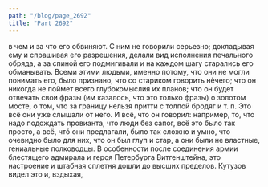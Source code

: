 ```yaml
---
path: "/blog/page_2692"
title: "Part 2692"
---
```


в чем и за что его обвиняют. С ним не говорили серьезно; докладывая ему и спрашивая его разрешения, делали вид исполнения печального обряда, а за спиной его подмигивали и на каждом шагу старались его обманывать.
Всеми этими людьми, именно потому, что они не могли понимать его, было признано, что со стариком говорить нèчего; что он никогда не поймет всего глубокомыслия их планов; что он будет отвечать свои фразы (им казалось, что это только фразы) о золотом мосте, о том, что за границу нельзя притти с толпой бродяг и т. п. Это всё они уже слышали от него. И всё, что он говорил: например, то, что надо подождать провианта, что люди без сапог, всё это было так просто, а всё, чтó они предлагали, было так сложно и умно, что очевидно было для них, что он был глуп и стар, а они были не властные, гениальные полководцы.
В особенности после соединения армии блестящего адмирала и героя Петербурга Витгенштейна, это настроение и штабная сплетня дошли до высших пределов. Кутузов видел это и, вздыхая,
